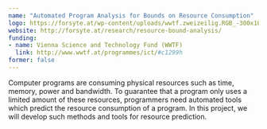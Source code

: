 ```yaml
---
name: "Automated Program Analysis for Bounds on Resource Consumption"
logo: https://forsyte.at/wp-content/uploads/wwtf.zweizeilig.RGB_-300x103.jpg
website: http://forsyte.at/research/resource-bound-analysis/
funding:
- name: Vienna Science and Technology Fund (WWTF)
  link: http://www.wwtf.at/programmes/ict/#c1299h
former: false
---
```

Computer programs are consuming physical resources such as time, memory, power and bandwidth. To guarantee that a program only uses a limited amount of these resources, programmers need automated tools which predict the resource consumption of a program. In this project, we will develop such methods and tools for resource prediction.